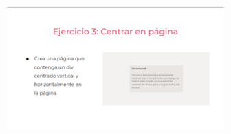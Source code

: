 ![](https://github.com/SamuelESuarezE/practicaModeladoEnCaja/blob/ejercicio_1/storage/img/ejercicio3.png)
